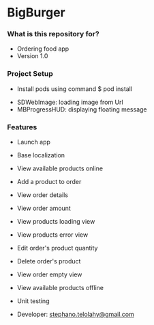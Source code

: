 # BigBurger #

### What is this repository for? ###

* Ordering food app
* Version 1.0

### Project Setup ###

* Install pods using command $ pod install
- SDWebImage: loading image from Url
- MBProgressHUD: displaying floating message


### Features ###

* Launch app
* Base localization
* View available products online
* Add a product to order

* View order details
* View order amount
* View products loading view
* View products error view
* Edit order's product quantity
* Delete order's product
* View order empty view
* View available products offline
* Unit testing

* Developer: stephano.telolahy@gmail.com
